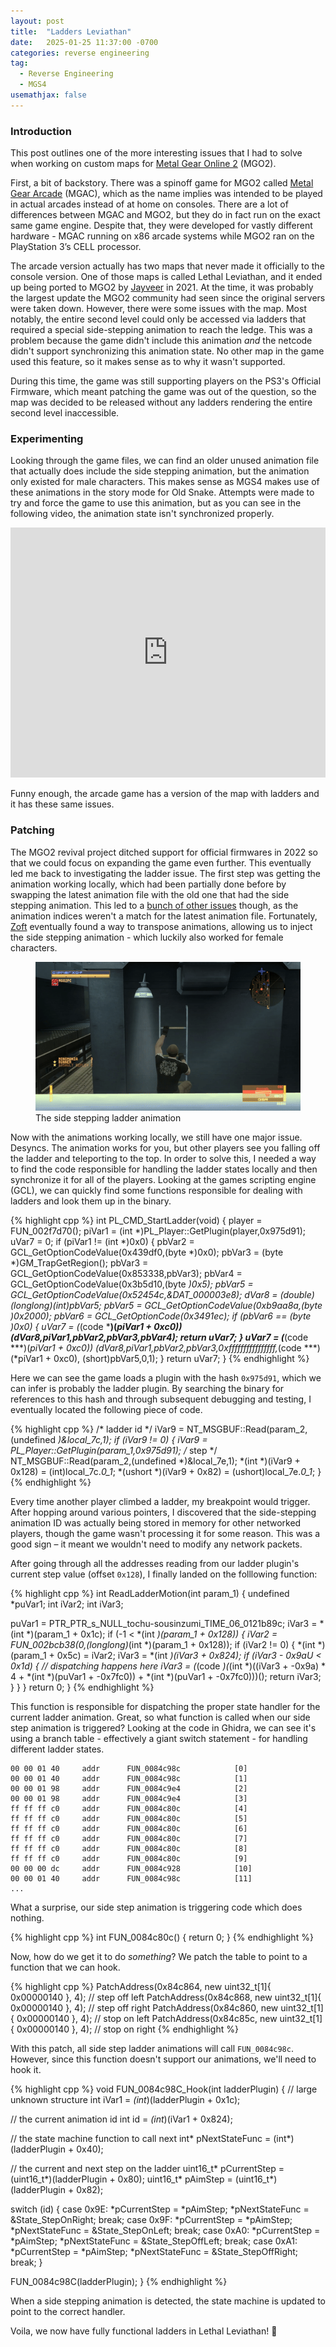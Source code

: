 ```yaml
---
layout: post
title:  "Ladders Leviathan"
date:   2025-01-25 11:37:00 -0700
categories: reverse engineering
tag:
  - Reverse Engineering
  - MGS4
usemathjax: false
---
```


### Introduction

This post outlines one of the more interesting issues that I had to solve when working on custom maps for <a href="https://en.wikipedia.org/wiki/Metal_Gear_Online" target="_blank" rel="noopener">Metal Gear Online 2</a> (MGO2). 

First, a bit of backstory. There was a spinoff game for MGO2 called <a href="https://metalgear.fandom.com/wiki/Metal_Gear_Arcade" target="_blank" rel="noopener">Metal Gear Arcade</a> (MGAC), which as the name implies was intended to be played in actual arcades instead of at home on consoles. There are a lot of differences between MGAC and MGO2, but they do in fact run on the exact same game engine. Despite that, they were developed for vastly different hardware - MGAC running on x86 arcade systems while MGO2 ran on the PlayStation 3’s CELL processor. 

The arcade version actually has two maps that never made it officially to the console version. One of those maps is called Lethal Leviathan, and it ended up being ported to MGO2 by <a href="https://github.com/Jayveer" target="_blank" rel="noopener">Jayveer</a> in 2021. At the time, it was probably the largest update the MGO2 community had seen since the original servers were taken down. However, there were some issues with the map. Most notably, the entire second level could only be accessed via ladders that required a special side-stepping animation to reach the ledge. This was a problem because the game didn't include this animation *and* the netcode didn't support synchronizing this animation state. No other map in the game used this feature, so it makes sense as to why it wasn't supported. 

During this time, the game was still supporting players on the PS3's Official Firmware, which meant patching the game was out of the question, so the map was decided to be released without any ladders rendering the entire second level inaccessible.

### Experimenting

Looking through the game files, we can find an older unused animation file that actually does include the side stepping animation, but the animation only existed for male characters. This makes sense as MGS4 makes use of these animations in the story mode for Old Snake. Attempts were made to try and force the game to use this animation, but as you can see in the following video, the animation state isn't synchronized properly.

<iframe anonymous width="100%" height="400" src="http://www.youtube.com/embed/uK5CjQ8MnV4" frameborder="0" allowfullscreen></iframe>

Funny enough, the arcade game has a version of the map with ladders and it has these same issues.

### Patching

The MGO2 revival project ditched support for official firmwares in 2022 so that we could focus on expanding the game even further. This eventually led me back to investigating the ladder issue. The first step was getting the animation working locally, which had been partially done before by swapping the latest animation file with the old one that had the side stepping animation. This led to a <a href="https://youtu.be/fdTa2c5Y3fU?t=15" target="_blank" rel="noopener">bunch of other issues</a> though, as the animation indices weren't a match for the latest animation file. Fortunately, <a href="https://github.com/Zoft123" target="_blank" rel="noopener">Zoft</a> eventually found a way to transpose animations, allowing us to inject the side stepping animation - which luckily also worked for female characters.

<figure>
<img src="/assets/img/ladder.gif" alt="custom content">
<figcaption>The side stepping ladder animation</figcaption>
</figure>

Now with the animations working locally, we still have one major issue. Desyncs. The animation works for you, but other players see you falling off the ladder and teleporting to the top. In order to solve this, I needed a way to find the code responsible for handling the ladder states locally and then synchronize it for all of the players. Looking at the games scripting engine (GCL), we can quickly find some functions responsible for dealing with ladders and look them up in the binary.

{% highlight cpp %}
int PL_CMD_StartLadder(void)
{
  player = FUN_002f7d70();
  piVar1 = (int *)PL_Player::GetPlugin(player,0x975d91);
  uVar7 = 0;
  if (piVar1 != (int *)0x0) {
    pbVar2 = GCL_GetOptionCodeValue(0x439df0,(byte *)0x0);
    pbVar3 = (byte *)GM_TrapGetRegion();
    pbVar3 = GCL_GetOptionCodeValue(0x853338,pbVar3);
    pbVar4 = GCL_GetOptionCodeValue(0x3b5d10,(byte *)0x5);
    pbVar5 = GCL_GetOptionCodeValue(0x52454c,&DAT_000003e8);
    dVar8 = (double)(longlong)(int)pbVar5;
    pbVar5 = GCL_GetOptionCodeValue(0xb9aa8a,(byte *)0x2000);
    pbVar6 = GCL_GetOptionCode(0x3491ec);
    if (pbVar6 == (byte *)0x0) {
      uVar7 = (***(code ***)(*piVar1 + 0xc0))(dVar8,piVar1,pbVar2,pbVar3,pbVar4);
      return uVar7;
    }
    uVar7 = (***(code ***)(*piVar1 + 0xc0))
                      (dVar8,piVar1,pbVar2,pbVar3,0xffffffffffffffff,*(code ***)(*piVar1 + 0xc0),
                       (short)pbVar5,0,1);
  }
  return uVar7;
}
{% endhighlight %}

Here we can see the game loads a plugin with the hash `0x975d91`, which we can infer is probably the ladder plugin. By searching the binary for references to this hash and through subsequent debugging and testing, I eventually located the following piece of code.

{% highlight cpp %}
/* ladder id */
iVar9 = NT_MSGBUF::Read(param_2,(undefined *)&local_7c,1);
if (iVar9 != 0) {
    iVar9 = PL_Player::GetPlugin(param_1,0x975d91);
    /* step */
    NT_MSGBUF::Read(param_2,(undefined *)&local_7e,1);
    *(int *)(iVar9 + 0x128) = (int)local_7c._0_1_;
    *(ushort *)(iVar9 + 0x82) = (ushort)local_7e._0_1_;
}
{% endhighlight %}

Every time another player climbed a ladder, my breakpoint would trigger. After hopping around various pointers, I discovered that the side-stepping animation ID was actually being stored in memory for other networked players, though the game wasn't processing it for some reason. This was a good sign – it meant we wouldn't need to modify any network packets.

After going through all the addresses reading from our ladder plugin's current step value (offset `0x128`), I finally landed on the folllowing function:

{% highlight cpp %}
int ReadLadderMotion(int param_1)
{
  undefined *puVar1;
  int iVar2;
  int iVar3;
  
  puVar1 = PTR_PTR_s_NULL_tochu-sousinzumi_TIME_06_0121b89c;
  iVar3 = *(int *)(param_1 + 0x1c);
  if (-1 < *(int *)(param_1 + 0x128)) {
    iVar2 = FUN_002bcb38(0,(longlong)*(int *)(param_1 + 0x128));
    if (iVar2 != 0) {
      *(int *)(param_1 + 0x5c) = iVar2;
      iVar3 = *(int *)(iVar3 + 0x824);
      if (iVar3 - 0x9aU < 0x1d) {
        // dispatching happens here
        iVar3 = (*(code *)(*(int *)((iVar3 + -0x9a) * 4 + *(int *)(puVar1 + -0x7fc0)) +
                          *(int *)(puVar1 + -0x7fc0)))();
        return iVar3;
      }
    }
  }
  return 0;
}
{% endhighlight %}

This function is responsible for dispatching the proper state handler for the current ladder animation. Great, so what function is called when our side step animation is triggered? Looking at the code in Ghidra, we can see it's using a branch table - effectively a giant switch statement - for handling different ladder states.

```
00 00 01 40     addr      FUN_0084c98c            [0]                                                                                                              
00 00 01 40     addr      FUN_0084c98c            [1]
00 00 01 98     addr      FUN_0084c9e4            [2]
00 00 01 98     addr      FUN_0084c9e4            [3]
ff ff ff c0     addr      FUN_0084c80c            [4]
ff ff ff c0     addr      FUN_0084c80c            [5]
ff ff ff c0     addr      FUN_0084c80c            [6]
ff ff ff c0     addr      FUN_0084c80c            [7]
ff ff ff c0     addr      FUN_0084c80c            [8]
ff ff ff c0     addr      FUN_0084c80c            [9]
00 00 00 dc     addr      FUN_0084c928            [10]
00 00 01 40     addr      FUN_0084c98c            [11]
...
```

What a surprise, our side step animation is triggering code which does nothing.

{% highlight cpp %}
int FUN_0084c80c()
{
  return 0;
}
{% endhighlight %}

Now, how do we get it to do *something*? We patch the table to point to a function that we can hook.

{% highlight cpp %}
PatchAddress(0x84c864, new uint32_t[1]{ 0x00000140 }, 4); // step off left
PatchAddress(0x84c868, new uint32_t[1]{ 0x00000140 }, 4); // step off right
PatchAddress(0x84c860, new uint32_t[1]{ 0x00000140 }, 4); // stop on left
PatchAddress(0x84c85c, new uint32_t[1]{ 0x00000140 }, 4); // stop on right
{% endhighlight %}

With this patch, all side step ladder animations will call `FUN_0084c98c`. However, since this function doesn't support our animations, we'll need to hook it.

{% highlight cpp %}
void FUN_0084c98C_Hook(int ladderPlugin)
{
  // large unknown structure
  int iVar1 = *(int*)(ladderPlugin + 0x1c);

  // the current animation id
  int id = *(int*)(iVar1 + 0x824);

  // the state machine function to call next
  int* pNextStateFunc = (int*)(ladderPlugin + 0x40);

  // the current and next step on the ladder
  uint16_t* pCurrentStep = (uint16_t*)(ladderPlugin + 0x80);
  uint16_t* pAimStep = (uint16_t*)(ladderPlugin + 0x82);

  switch (id)
  {
    case 0x9E:
      *pCurrentStep = *pAimStep;
      *pNextStateFunc = &State_StepOnRight;
      break;
    case 0x9F:
      *pCurrentStep = *pAimStep;
      *pNextStateFunc = &State_StepOnLeft;
      break;
    case 0xA0:
      *pCurrentStep = *pAimStep;
      *pNextStateFunc = &State_StepOffLeft;
      break;
    case 0xA1:
      *pCurrentStep = *pAimStep;
      *pNextStateFunc = &State_StepOffRight;
      break;
  }

  FUN_0084c98C(ladderPlugin);
}
{% endhighlight %}

When a side stepping animation is detected, the state machine is updated to point to the correct handler. 

Voila, we now have fully functional ladders in Lethal Leviathan! 🎉